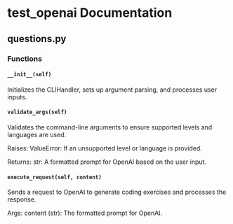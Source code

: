 # test_openai Documentation

<!-- BEGIN_PY_DOCS -->
## questions.py

### Functions

#### `__init__(self)`

Initializes the CLIHandler, sets up argument parsing, and processes user inputs.


#### `validate_args(self)`

Validates the command-line arguments to ensure supported levels and languages are used.

Raises:
    ValueError: If an unsupported level or language is provided.

Returns:
    str: A formatted prompt for OpenAI based on the user input.


#### `execute_request(self, content)`

Sends a request to OpenAI to generate coding exercises and processes the response.

Args:
    content (str): The formatted prompt for OpenAI.


<!-- END_PY_DOCS -->